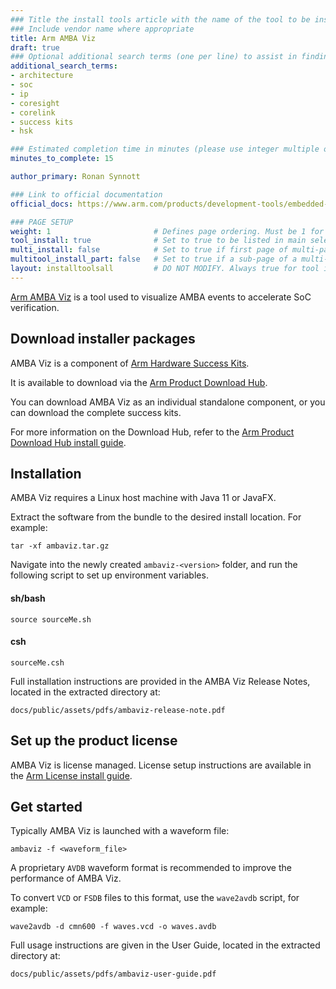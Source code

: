 ```yaml
---
### Title the install tools article with the name of the tool to be installed
### Include vendor name where appropriate
title: Arm AMBA Viz
draft: true
### Optional additional search terms (one per line) to assist in finding the article
additional_search_terms:
- architecture
- soc
- ip
- coresight
- corelink
- success kits
- hsk

### Estimated completion time in minutes (please use integer multiple of 5)
minutes_to_complete: 15

author_primary: Ronan Synnott

### Link to official documentation
official_docs: https://www.arm.com/products/development-tools/embedded-and-software/amba-viz

### PAGE SETUP
weight: 1                       # Defines page ordering. Must be 1 for first (or only) page.
tool_install: true              # Set to true to be listed in main selection page, else false
multi_install: false            # Set to true if first page of multi-page article, else false
multitool_install_part: false   # Set to true if a sub-page of a multi-page article, else false
layout: installtoolsall         # DO NOT MODIFY. Always true for tool install articles
---
```


[Arm AMBA Viz](https://www.arm.com/products/development-tools/embedded-and-software/amba-viz) is a tool used to visualize AMBA events to accelerate SoC verification.

## Download installer packages

AMBA Viz is a component of [Arm Hardware Success Kits](https://www.arm.com/products/development-tools/success-kits).

It is available to download via the [Arm Product Download Hub](https://developer.arm.com/downloads/view/HWSKT-KS-0002).

You can download AMBA Viz as an individual standalone component, or you can download the complete success kits.

For more information on the Download Hub, refer to the [Arm Product Download Hub install guide](../pdh).

## Installation

AMBA Viz requires a Linux host machine with Java 11 or JavaFX.

Extract the software from the bundle to the desired install location. For example:

```command
tar -xf ambaviz.tar.gz
```

Navigate into the newly created `ambaviz-<version>` folder, and run the following script to set up environment variables.

#### sh/bash
```command
source sourceMe.sh
```
#### csh
```command
sourceMe.csh
```

Full installation instructions are provided in the AMBA Viz Release Notes, located in the extracted directory at:
```command
docs/public/assets/pdfs/ambaviz-release-note.pdf
```

## Set up the product license

AMBA Viz is license managed. License setup instructions are available in the [Arm License install guide](../license/).

## Get started

Typically AMBA Viz is launched with a waveform file:
```command
ambaviz -f <waveform_file>
```

A proprietary `AVDB` waveform format is recommended to improve the performance of AMBA Viz.

To convert `VCD` or `FSDB` files to this format, use the `wave2avdb` script, for example:
```command
wave2avdb -d cmn600 -f waves.vcd -o waves.avdb
```
Full usage instructions are given in the User Guide, located in the extracted directory at:
```command
docs/public/assets/pdfs/ambaviz-user-guide.pdf
```
